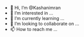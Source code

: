 - 👋 Hi, I’m @Kashanimran
- 👀 I’m interested in ...
- 🌱 I’m currently learning ...
- 💞️ I’m looking to collaborate on ...
- 📫 How to reach me ...

<!---
Kashanimran/Kashanimran is a ✨ special ✨ repository because its `README.md` (this file) appears on your GitHub profile.
You can click the Preview link to take a look at your changes.
--->
